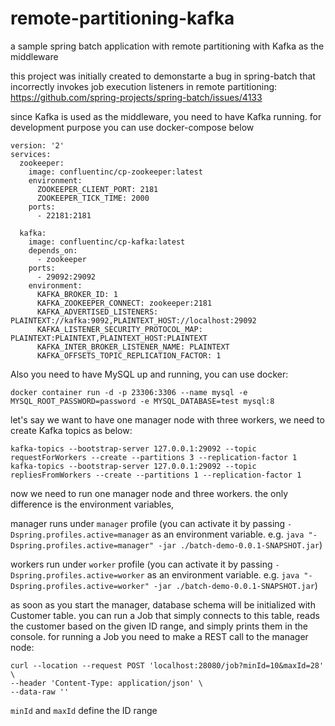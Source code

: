 # remote-partitioning-kafka
a sample spring batch application with remote partitioning with Kafka as the middleware

this project was initially created to demonstarte a bug in spring-batch that incorrectly invokes job execution listeners in remote partitioning: https://github.com/spring-projects/spring-batch/issues/4133

since Kafka is used as the middleware, you need to have Kafka running. for development purpose you can use docker-compose below
```
version: '2'
services:
  zookeeper:
    image: confluentinc/cp-zookeeper:latest
    environment:
      ZOOKEEPER_CLIENT_PORT: 2181
      ZOOKEEPER_TICK_TIME: 2000
    ports:
      - 22181:2181
  
  kafka:
    image: confluentinc/cp-kafka:latest
    depends_on:
      - zookeeper
    ports:
      - 29092:29092
    environment:
      KAFKA_BROKER_ID: 1
      KAFKA_ZOOKEEPER_CONNECT: zookeeper:2181
      KAFKA_ADVERTISED_LISTENERS: PLAINTEXT://kafka:9092,PLAINTEXT_HOST://localhost:29092
      KAFKA_LISTENER_SECURITY_PROTOCOL_MAP: PLAINTEXT:PLAINTEXT,PLAINTEXT_HOST:PLAINTEXT
      KAFKA_INTER_BROKER_LISTENER_NAME: PLAINTEXT
      KAFKA_OFFSETS_TOPIC_REPLICATION_FACTOR: 1
```

Also you need to have MySQL up and running, you can use docker:
```
docker container run -d -p 23306:3306 --name mysql -e MYSQL_ROOT_PASSWORD=password -e MYSQL_DATABASE=test mysql:8
```

let's say we want to have one manager node with three workers, we need to create Kafka topics as below:
```
kafka-topics --bootstrap-server 127.0.0.1:29092 --topic requestForWorkers --create --partitions 3 --replication-factor 1
kafka-topics --bootstrap-server 127.0.0.1:29092 --topic repliesFromWorkers --create --partitions 1 --replication-factor 1
```

now we need to run one manager node and three workers. the only difference is the environment variables, 

manager runs under `manager` profile (you can activate it by passing `-Dspring.profiles.active=manager` as an environment variable. e.g. `java "-Dspring.profiles.active=manager" -jar ./batch-demo-0.0.1-SNAPSHOT.jar`)

workers run under `worker` profile (you can activate it by passing `-Dspring.profiles.active=worker` as an environment variable. e.g. `java "-Dspring.profiles.active=worker" -jar ./batch-demo-0.0.1-SNAPSHOT.jar`)


as soon as you start the manager, database schema will be initialized with Customer table. you can run a Job that simply connects to this table, reads the customer based on the given ID range, and simply prints them in the console.
for running a Job you need to make a REST call to the manager node:

```
curl --location --request POST 'localhost:28080/job?minId=10&maxId=28' \
--header 'Content-Type: application/json' \
--data-raw ''
```
`minId` and `maxId` define the ID range
